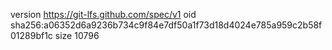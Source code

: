 version https://git-lfs.github.com/spec/v1
oid sha256:a06352d6a9236b734c9f84e7df50a1f73d18d4024e785a959c2b58f01289bf1c
size 10796
